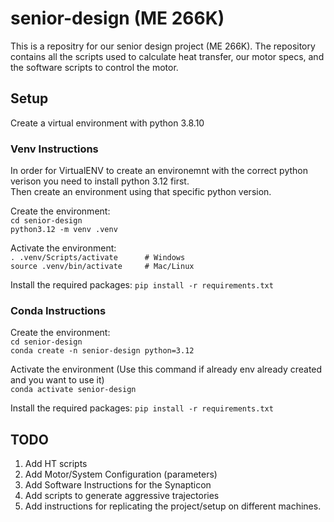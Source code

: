 # senior-design (ME 266K)

This is a repositry for our senior design project (ME 266K).
The repository contains all the scripts used to calculate heat transfer, our
motor specs, and the software scripts to control the motor.

## Setup
Create a virtual environment with python 3.8.10

### Venv Instructions
In order for VirtualENV to create an environemnt with the correct python verison you need to install python 3.12 first.\
Then create an environment using that specific python version.

Create the environment:\
`cd senior-design`\
`python3.12 -m venv .venv`

Activate the environment:\
`. .venv/Scripts/activate      # Windows`\
`source .venv/bin/activate     # Mac/Linux`

Install the required packages: `pip install -r requirements.txt`

### Conda Instructions
Create the environment:\
`cd senior-design`\
`conda create -n senior-design python=3.12`

Activate the environment (Use this command if already env already created and
you want to use it)\
`conda activate senior-design`


Install the required packages: `pip install -r requirements.txt`


## TODO
1. Add HT scripts
2. Add Motor/System Configuration (parameters)
3. Add Software Instructions for the Synapticon
4. Add scripts to generate aggressive trajectories
5. Add instructions for replicating the project/setup on different machines.